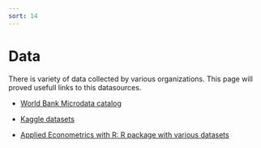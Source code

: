 ```yaml
---
sort: 14
---
```


# Data

There is variety of data collected by various organizations. This page will proved usefull links to this datasources.

- [World Bank Microdata catalog](https://microdata.worldbank.org/index.php/catalog)

- [Kaggle datasets](https://www.kaggle.com/datasets)

- [Applied Econometrics with R: R package with various datasets](https://cran.r-project.org/web/packages/AER/AER.pdf)



